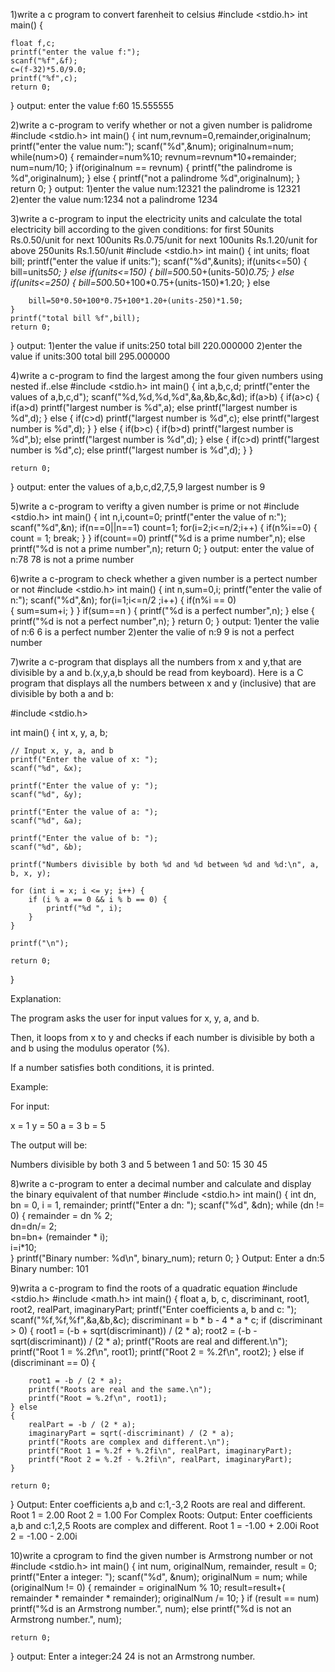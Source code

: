 1)write a c program to convert farenheit to celsius
#include <stdio.h>
 int main()
{
    
    float f,c;
    printf("enter the value f:");
    scanf("%f",&f);
    c=(f-32)*5.0/9.0;
    printf("%f",c);
    return 0;
}
output: 
   enter the value f:60
15.555555

2)write a c-program to verify whether or not a given number is palidrome
#include <stdio.h>
int main() 
{
    int num,revnum=0,remainder,originalnum;
    printf("enter the value num:");
    scanf("%d",&num);
    originalnum=num;
    while(num>0)
    {
        remainder=num%10;
        revnum=revnum*10+remainder;
        num=num/10;
    }
    if(originalnum == revnum)
    {
        printf("the palindrome is %d",originalnum);
    }
    else
    {
        printf("not a palindrome %d",originalnum);
    }
    return 0;
}
output:
1)enter the value num:12321
the palindrome is 12321
2)enter the value num:1234
not a palindrome 1234
  
3)write a c-program to input the electricity units and calculate the total electricity bill according to the given conditions:
for first 50units Rs.0.50/unit
for next 100units Rs.0.75/unit
for next 100units Rs.1.20/unit
for above 250units Rs.1.50/unit
#include <stdio.h>
int main() 
{
    int units;
    float bill;
    printf("enter the value if units:");
    scanf("%d",&units);
    if(units<=50)
    {
        bill=units*50;
    }
    else if(units<=150)
    {
        bill=50*0.50+(units-50)*0.75;
    }
    else if(units<=250)
    {
        bill=50*0.50+100*0.75+(units-150)*1.20;
    }
    else
    
        bill=50*0.50+100*0.75+100*1.20+(units-250)*1.50;
    }
    printf("total bill %f",bill);
    return 0;
}
output:
1)enter the value if units:250
total bill 220.000000
2)enter the value if units:300
total bill 295.000000

4)write a c-program to find the largest among the four given numbers using nested if..else
 #include <stdio.h>
int main()
{
    int a,b,c,d;
    printf("enter the values of a,b,c,d");
    scanf("%d,%d,%d,%d",&a,&b,&c,&d);
    if(a>b)
    {
        if(a>c)
        {
            if(a>d)
              printf("largest number is %d",a);
            else
              printf("largest number is %d",d);
        }
        else
        {
            if(c>d)
              printf("largest number is %d",c);
            else
              printf("largest number is %d",d);
        }
    }
    else
    {
        if(b>c)
      {
          if(b>d)
            printf("largest number is %d",b);
          else
            printf("largest number is %d",d);
      }
        else
        {
            if(c>d)
              printf("largest number is %d",c);
            else
              printf("largest number is %d",d);
        }
    }
    
    return 0;
}
output:
enter the values of a,b,c,d2,7,5,9
largest number is 9

5)write a c-program to verifty a given number is prime or not
#include <stdio.h>
int main() 
{
    int n,i,count=0;
    printf("enter the value of n:");
    scanf("%d",&n);
    if(n==0||n==1)
     count=1;
    for(i=2;i<=n/2;i++)
    {
        if(n%i==0)
        {
            count = 1;
            break;
        }
    }
    if(count==0)
      printf("%d is a prime number",n);
    else
      printf("%d is not a prime number",n);
    return 0;
}
output:
enter the value of n:78
78 is not a prime number

6)write a c-program to check whether a given number is a pertect number or not
#include <stdio.h>
int main()
{
    int n,sum=0,i;
    printf("enter the valie of n:");
    scanf("%d",&n);
    for(i=1;i<=n/2 ;i++)
    { 
      if(n%i == 0)  
      {
          sum=sum+i;
      }
    }
    if(sum==n )
    {
        printf("%d is a perfect number",n);
    }
    else
    {
        printf("%d is not a perfect number",n);
    }
    return 0;
}
output:
1)enter the valie of n:6
6 is a perfect number
2)enter the valie of n:9
9 is not a perfect number

7)write a c-program that displays all the numbers from x and y,that are divisible by a and b.(x,y,a,b should be read from keyboard).
Here is a C program that displays all the numbers between x and y (inclusive) that are divisible by both a and b:

#include <stdio.h>

int main() {
    int x, y, a, b;
    
    // Input x, y, a, and b
    printf("Enter the value of x: ");
    scanf("%d", &x);
    
    printf("Enter the value of y: ");
    scanf("%d", &y);
    
    printf("Enter the value of a: ");
    scanf("%d", &a);
    
    printf("Enter the value of b: ");
    scanf("%d", &b);
    
    printf("Numbers divisible by both %d and %d between %d and %d:\n", a, b, x, y);
    
    for (int i = x; i <= y; i++) {
        if (i % a == 0 && i % b == 0) {
            printf("%d ", i);
        }
    }
    
    printf("\n");
    
    return 0;
}

Explanation:

The program asks the user for input values for x, y, a, and b.

Then, it loops from x to y and checks if each number is divisible by both a and b using the modulus operator (%).

If a number satisfies both conditions, it is printed.


Example:

For input:

x = 1
y = 50
a = 3
b = 5

The output will be:

Numbers divisible by both 3 and 5 between 1 and 50:
15 30 45


8)write a c-program to enter a decimal number and calculate and display the binary equivalent of that number
#include <stdio.h>
int main()
{
    int dn, bn = 0, i = 1, remainder;
    printf("Enter a dn: ");
    scanf("%d", &dn);
    while (dn != 0) {
        remainder = dn % 2;  
        dn=dn/= 2;    
        bn=bn+ (remainder * i);  
        i=i*10;               
    }
    printf("Binary number: %d\n", binary_num);
 return 0;
 }
Output:
Enter a dn:5
Binary number: 101

9)writa a c-program to find the roots of a quadratic equation
#include <stdio.h>
#include <math.h>
int main()
{
    float a, b, c, discriminant, root1, root2, realPart, imaginaryPart;
    printf("Enter coefficients a, b and c: ");
    scanf("%f,%f,%f",&a,&b,&c);
    discriminant = b * b - 4 * a * c;
    if (discriminant > 0)
    {
        root1 = (-b + sqrt(discriminant)) / (2 * a);
        root2 = (-b - sqrt(discriminant)) / (2 * a);
        printf("Roots are real and different.\n");
        printf("Root 1 = %.2f\n", root1);
        printf("Root 2 = %.2f\n", root2);
    } 
    else if (discriminant == 0)
    {
        
        root1 = -b / (2 * a);
        printf("Roots are real and the same.\n");
        printf("Root = %.2f\n", root1);
    } else 
    {
        realPart = -b / (2 * a);
        imaginaryPart = sqrt(-discriminant) / (2 * a);
        printf("Roots are complex and different.\n");
        printf("Root 1 = %.2f + %.2fi\n", realPart, imaginaryPart);
        printf("Root 2 = %.2f - %.2fi\n", realPart, imaginaryPart);
    }

    return 0;
}
Output:
Enter coefficients a,b and c:1,-3,2
Roots are real and different.
Root 1 = 2.00
Root 2 = 1.00
For Complex Roots:
Output:
Enter coefficients a,b and c:1,2,5
Roots are complex and different.
Root 1 = -1.00 + 2.00i
Root 2 = -1.00 - 2.00i

10)write a cprogram to find the given number is Armstrong number or not
#include <stdio.h>
int main() {
    int num, originalNum, remainder, result = 0;
    printf("Enter a integer: ");
    scanf("%d", &num);
    originalNum = num;
    while (originalNum != 0)
    { 
        remainder = originalNum % 10;
       result=result+( remainder * remainder * remainder);
       originalNum /= 10;
    }
    if (result == num)
        printf("%d is an Armstrong number.", num);
    else
        printf("%d is not an Armstrong number.", num);

    return 0;
}
output:
Enter a integer:24
24 is not an Armstrong number.


















































